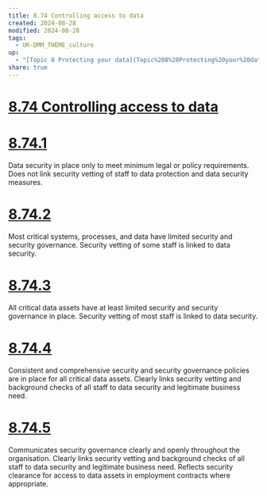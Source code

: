 ```yaml
---
title: 8.74 Controlling access to data
created: 2024-08-28
modified: 2024-08-28
tags:
  - UK-DMM_THEME_culture
up:
  - "[Topic 8 Protecting your data](Topic%208%20Protecting%20your%20data.md)"
share: true
---
```

# [8.74 Controlling access to data](8.74%20Controlling%20access%20to%20data.md)
# [8.74.1](8.74.1.md)

Data security in place only to meet minimum legal or policy requirements. Does not link security vetting of staff to data protection and data security measures.

# [8.74.2](8.74.2.md)

Most critical systems, processes, and data have limited security and security governance. Security vetting of some staff is linked to data security.

# [8.74.3](8.74.3.md)

All critical data assets have at least limited security and security governance in place. Security vetting of most staff is linked to data security.

# [8.74.4](8.74.4.md)

Consistent and comprehensive security and security governance policies are in place for all critical data assets. Clearly links security vetting and background checks of all staff to data security and legitimate business need.

# [8.74.5](8.74.5.md)

Communicates security governance clearly and openly throughout the organisation. Clearly links security vetting and background checks of all staff to data security and legitimate business need. Reflects security clearance for access to data assets in employment contracts where appropriate.

